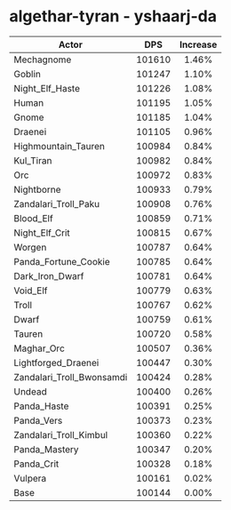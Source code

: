 # algethar-tyran - yshaarj-da
| Actor | DPS | Increase |
|---|:---:|:---:|
|Mechagnome|101610|1.46%|
|Goblin|101247|1.10%|
|Night_Elf_Haste|101226|1.08%|
|Human|101195|1.05%|
|Gnome|101185|1.04%|
|Draenei|101105|0.96%|
|Highmountain_Tauren|100984|0.84%|
|Kul_Tiran|100982|0.84%|
|Orc|100972|0.83%|
|Nightborne|100933|0.79%|
|Zandalari_Troll_Paku|100908|0.76%|
|Blood_Elf|100859|0.71%|
|Night_Elf_Crit|100815|0.67%|
|Worgen|100787|0.64%|
|Panda_Fortune_Cookie|100785|0.64%|
|Dark_Iron_Dwarf|100781|0.64%|
|Void_Elf|100779|0.63%|
|Troll|100767|0.62%|
|Dwarf|100759|0.61%|
|Tauren|100720|0.58%|
|Maghar_Orc|100507|0.36%|
|Lightforged_Draenei|100447|0.30%|
|Zandalari_Troll_Bwonsamdi|100424|0.28%|
|Undead|100400|0.26%|
|Panda_Haste|100391|0.25%|
|Panda_Vers|100373|0.23%|
|Zandalari_Troll_Kimbul|100360|0.22%|
|Panda_Mastery|100347|0.20%|
|Panda_Crit|100328|0.18%|
|Vulpera|100161|0.02%|
|Base|100144|0.00%|
